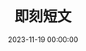 ---
title: 即刻短文
date: 2023-11-19 00:00:00
comments: true
aside: false
top_img: false
type: essay
---